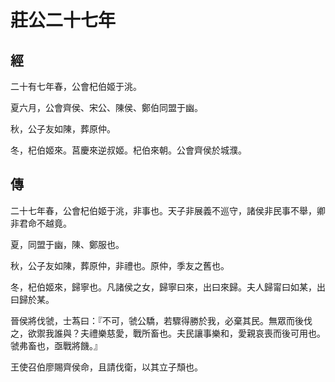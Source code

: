 # 莊公二十七年
## 經

二十有七年春，公會杞伯姬于洮。

夏六月，公會齊侯、宋公、陳侯、鄭伯同盟于幽。

秋，公子友如陳，葬原仲。

冬，杞伯姬來。莒慶來逆叔姬。杞伯來朝。公會齊侯於城濮。

## 傳

二十七年春，公會杞伯姬于洮，非事也。天子非展義不巡守，諸侯非民事不舉，卿非君命不越竟。

夏，同盟于幽，陳、鄭服也。

秋，公子友如陳，葬原仲，非禮也。原仲，季友之舊也。

冬，杞伯姬來，歸寧也。凡諸侯之女，歸寧曰來，出曰來歸。夫人歸甯曰如某，出曰歸於某。

晉侯將伐虢，士蒍曰：『不可，虢公驕，若驟得勝於我，必棄其民。無眾而後伐之，欲禦我誰與？夫禮樂慈愛，戰所畜也。夫民讓事樂和，愛親哀喪而後可用也。虢弗畜也，亟戰將饑。』

王使召伯廖賜齊侯命，且請伐衛，以其立子頹也。

